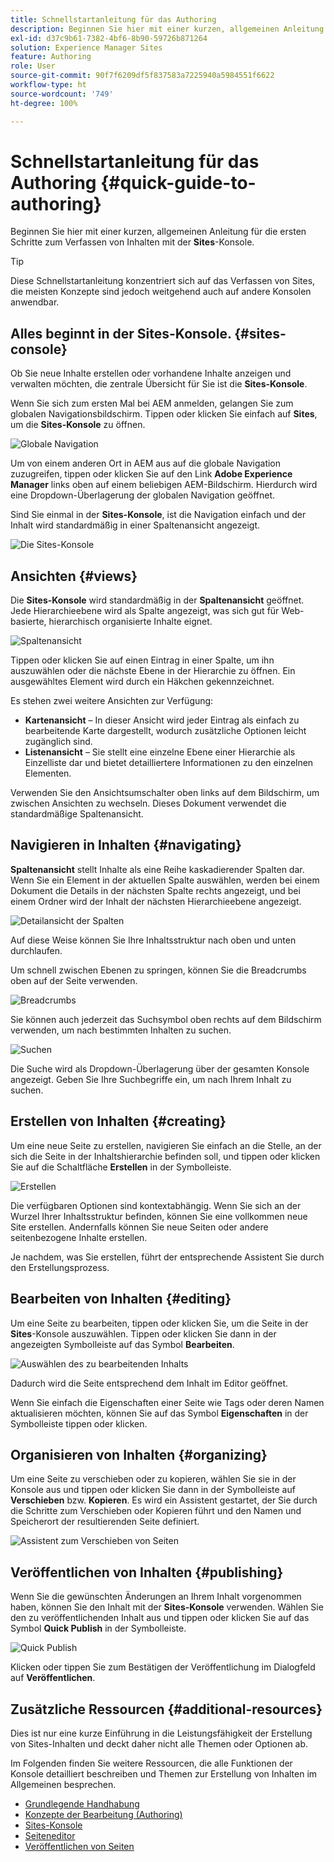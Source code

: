 ```yaml
---
title: Schnellstartanleitung für das Authoring
description: Beginnen Sie hier mit einer kurzen, allgemeinen Anleitung für die ersten Schritte zum Verfassen von Inhalten mithilfe der Sites-Konsole.
exl-id: d37c9b61-7382-4bf6-8b90-59726b871264
solution: Experience Manager Sites
feature: Authoring
role: User
source-git-commit: 90f7f6209df5f837583a7225940a5984551f6622
workflow-type: ht
source-wordcount: '749'
ht-degree: 100%

---
```



# Schnellstartanleitung für das Authoring {#quick-guide-to-authoring}

Beginnen Sie hier mit einer kurzen, allgemeinen Anleitung für die ersten Schritte zum Verfassen von Inhalten mit der **Sites**-Konsole.

>[!TIP]
>
>Diese Schnellstartanleitung konzentriert sich auf das Verfassen von Sites, die meisten Konzepte sind jedoch weitgehend auch auf andere Konsolen anwendbar.

## Alles beginnt in der Sites-Konsole. {#sites-console}

Ob Sie neue Inhalte erstellen oder vorhandene Inhalte anzeigen und verwalten möchten, die zentrale Übersicht für Sie ist die **Sites-Konsole**.

Wenn Sie sich zum ersten Mal bei AEM anmelden, gelangen Sie zum globalen Navigationsbildschirm. Tippen oder klicken Sie einfach auf **Sites**, um die **Sites-Konsole** zu öffnen.

![Globale Navigation](assets/getting-started-global-navigation.png)

Um von einem anderen Ort in AEM aus auf die globale Navigation zuzugreifen, tippen oder klicken Sie auf den Link **Adobe Experience Manager** links oben auf einem beliebigen AEM-Bildschirm. Hierdurch wird eine Dropdown-Überlagerung der globalen Navigation geöffnet.

Sind Sie einmal in der **Sites-Konsole**, ist die Navigation einfach und der Inhalt wird standardmäßig in einer Spaltenansicht angezeigt.

![Die Sites-Konsole](assets/getting-started-sites-console.png)

## Ansichten {#views}

Die **Sites-Konsole** wird standardmäßig in der **Spaltenansicht** geöffnet. Jede Hierarchieebene wird als Spalte angezeigt, was sich gut für Web-basierte, hierarchisch organisierte Inhalte eignet.

![Spaltenansicht](assets/getting-started-column-view.png)

Tippen oder klicken Sie auf einen Eintrag in einer Spalte, um ihn auszuwählen oder die nächste Ebene in der Hierarchie zu öffnen. Ein ausgewähltes Element wird durch ein Häkchen gekennzeichnet.

Es stehen zwei weitere Ansichten zur Verfügung:

* **Kartenansicht** – In dieser Ansicht wird jeder Eintrag als einfach zu bearbeitende Karte dargestellt, wodurch zusätzliche Optionen leicht zugänglich sind.
* **Listenansicht** – Sie stellt eine einzelne Ebene einer Hierarchie als Einzelliste dar und bietet detailliertere Informationen zu den einzelnen Elementen.

Verwenden Sie den Ansichtsumschalter oben links auf dem Bildschirm, um zwischen Ansichten zu wechseln. Dieses Dokument verwendet die standardmäßige Spaltenansicht.

## Navigieren in Inhalten {#navigating}

**Spaltenansicht** stellt Inhalte als eine Reihe kaskadierender Spalten dar. Wenn Sie ein Element in der aktuellen Spalte auswählen, werden bei einem Dokument die Details in der nächsten Spalte rechts angezeigt, und bei einem Ordner wird der Inhalt der nächsten Hierarchieebene angezeigt.

![Detailansicht der Spalten](assets/getting-started-column-detail.png)

Auf diese Weise können Sie Ihre Inhaltsstruktur nach oben und unten durchlaufen.

Um schnell zwischen Ebenen zu springen, können Sie die Breadcrumbs oben auf der Seite verwenden.

![Breadcrumbs](assets/getting-started-breadcrumbs.png)

Sie können auch jederzeit das Suchsymbol oben rechts auf dem Bildschirm verwenden, um nach bestimmten Inhalten zu suchen.

![Suchen](assets/getting-started-search.png)

Die Suche wird als Dropdown-Überlagerung über der gesamten Konsole angezeigt. Geben Sie Ihre Suchbegriffe ein, um nach Ihrem Inhalt zu suchen.

## Erstellen von Inhalten {#creating}

Um eine neue Seite zu erstellen, navigieren Sie einfach an die Stelle, an der sich die Seite in der Inhaltshierarchie befinden soll, und tippen oder klicken Sie auf die Schaltfläche **Erstellen** in der Symbolleiste.

![Erstellen](assets/getting-started-create.png)

Die verfügbaren Optionen sind kontextabhängig. Wenn Sie sich an der Wurzel Ihrer Inhaltsstruktur befinden, können Sie eine vollkommen neue Site erstellen. Andernfalls können Sie neue Seiten oder andere seitenbezogene Inhalte erstellen.

Je nachdem, was Sie erstellen, führt der entsprechende Assistent Sie durch den Erstellungsprozess.

## Bearbeiten von Inhalten {#editing}

Um eine Seite zu bearbeiten, tippen oder klicken Sie, um die Seite in der **Sites**-Konsole auszuwählen. Tippen oder klicken Sie dann in der angezeigten Symbolleiste auf das Symbol **Bearbeiten**.

![Auswählen des zu bearbeitenden Inhalts](assets/getting-started-edit.png)

Dadurch wird die Seite entsprechend dem Inhalt im Editor geöffnet.

Wenn Sie einfach die Eigenschaften einer Seite wie Tags oder deren Namen aktualisieren möchten, können Sie auf das Symbol **Eigenschaften** in der Symbolleiste tippen oder klicken.

## Organisieren von Inhalten {#organizing}

Um eine Seite zu verschieben oder zu kopieren, wählen Sie sie in der Konsole aus und tippen oder klicken Sie dann in der Symbolleiste auf **Verschieben** bzw. **Kopieren**. Es wird ein Assistent gestartet, der Sie durch die Schritte zum Verschieben oder Kopieren führt und den Namen und Speicherort der resultierenden Seite definiert.

![Assistent zum Verschieben von Seiten](assets/getting-started-move-page.png)

## Veröffentlichen von Inhalten {#publishing}

Wenn Sie die gewünschten Änderungen an Ihrem Inhalt vorgenommen haben, können Sie den Inhalt mit der **Sites-Konsole** verwenden. Wählen Sie den zu veröffentlichenden Inhalt aus und tippen oder klicken Sie auf das Symbol **Quick Publish** in der Symbolleiste.

![Quick Publish](assets/getting-started-quick-publish.png)

Klicken oder tippen Sie zum Bestätigen der Veröffentlichung im Dialogfeld auf **Veröffentlichen**.

## Zusätzliche Ressourcen {#additional-resources}

Dies ist nur eine kurze Einführung in die Leistungsfähigkeit der Erstellung von Sites-Inhalten und deckt daher nicht alle Themen oder Optionen ab.

Im Folgenden finden Sie weitere Ressourcen, die alle Funktionen der Konsole detailliert beschreiben und Themen zur Erstellung von Inhalten im Allgemeinen besprechen.

* [Grundlegende Handhabung](/help/sites-cloud/authoring/basic-handling.md)
* [Konzepte der Bearbeitung (Authoring)](/help/sites-cloud/authoring/author-publish.md)
* [Sites-Konsole](/help/sites-cloud/authoring/sites-console/introduction.md)
* [Seiteneditor](/help/sites-cloud/authoring/page-editor/introduction.md)
* [Veröffentlichen von Seiten](/help/sites-cloud/authoring/sites-console/publishing-pages.md)
